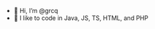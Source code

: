 - 👋 Hi, I’m @grcq
- 👀 I like to code in Java, JS, TS, HTML, and PHP

<img src="https://github-readme-stats.vercel.app/api/top-langs?username=grcq&show_icons=true&locale=en&layout=compact" alt="" />
<!---
grcq is a ✨ special ✨ repository because its `README.md` (this file) appears on your GitHub profile.
You can click the Preview link to take a look at your changes.
--->
